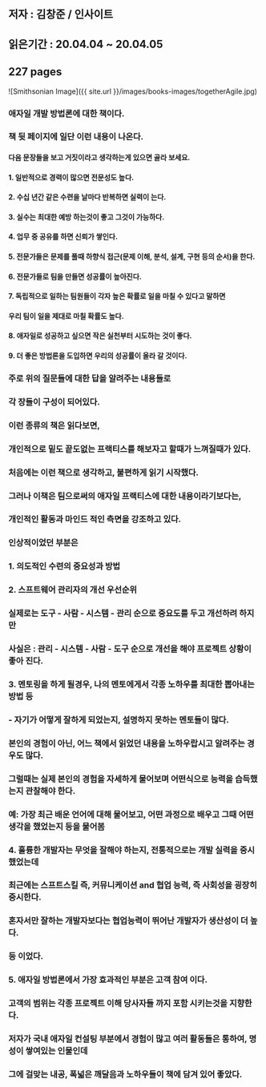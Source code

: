 ## 저자 : 김창준 / 인사이트

## 읽은기간 : 20.04.04 ~ 20.04.05

## 227 pages

![Smithsonian Image]({{ site.url }}/images/books-images/togetherAgile.jpg)

### 애자일 개발 방법론에 대한 책이다.

### 책 뒷 페이지에 일단 이런 내용이 나온다.

#### 다음 문장들을 보고 거짓이라고 생각하는게 있으면 골라 보세요.

#### 1. 일반적으로 경력이 많으면 전문성도 높다.

#### 2. 수십 년간 같은 수련을 날마다 반복하면 실력이 는다.

#### 3. 실수는 최대한 예방 하는것이 좋고 그것이 가능하다.

#### 4. 업무 중 공유를 하면 신뢰가 쌓인다.

#### 5. 전문가들은 문제를 풀때 하향식 접근(문제 이해, 분석, 설계, 구현 등의 순서)을 한다.

#### 6. 전문가들로 팀을 만들면 성공률이 높아진다.

#### 7. 독립적으로 일하는 팀원들이 각자 높은 확률로 일을 마칠 수 있다고 말하면

#### 우리 팀이 일을 제대로 마칠 확률도 높다.

#### 8. 애자일로 성공하고 싶으면 작은 실천부터 시도하는 것이 좋다.

#### 9. 더 좋은 방법론을 도입하면 우리의 성공률이 올라 갈 것이다.

### 주로 위의 질문들에 대한 답을 알려주는 내용들로

### 각 장들이 구성이 되어있다.

### 이런 종류의 책은 읽다보면,

### 개인적으로 밑도 끝도없는 프랙티스를 해보자고 할때가 느껴질때가 있다.

### 처음에는 이런 책으로 생각하고, 불편하게 읽기 시작했다.

### 그러나 이책은 팀으로써의 애자일 프랙티스에 대한 내용이라기보다는,

### 개인적인 활동과 마인드 적인 측면을 강조하고 있다.

### 인상적이었던 부분은

### 1. 의도적인 수련의 중요성과 방법

### 2. 스프트웨어 관리자의 개선 우선순위

### 실제로는 도구 - 사람 - 시스템 - 관리 순으로 중요도를 두고 개선하려 하지만

### 사실은 : 관리 - 시스템 - 사람 - 도구 순으로 개선을 해야 프로젝트 상황이 좋아 진다.

### 3. 멘토링을 하게 될경우, 나의 멘토에게서 각종 노하우를 최대한 뽑아내는 방법 등

###    - 자기가 어떻게 잘하게 되었는지, 설명하지 못하는 멘토들이 많다.

###      본인의 경험이 아닌, 어느 책에서 읽었던 내용을 노하우랍시고 알려주는 경우도 많다.

###     그럴때는 실제 본인의 경험을 자세하게 물어보며 어떤식으로 능력을 습득했는지 관찰해야 한다.

### 	 예: 가장 최근 배운 언어에 대해 물어보고, 어떤 과정으로 배우고 그때 어떤 생각을 했었는지 등을 물어봄

### 4. 훌륭한 개발자는 무엇을 잘해야 하는지, 전통적으로는 개발 실력을 중시했었는데

###    최근에는 스프트스킬 즉,  커뮤니케이션 and 협업 능력, 즉 사회성을 굉장히 중시한다.

###    혼자서만 잘하는 개발자보다는 협업능력이 뛰어난 개발자가 생산성이 더 높다.

### 등 이었다.

### 5. 애자일 방법론에서 가장 효과적인 부분은 고객 참여 이다.

### 고객의 범위는 각종 프로젝트 이해 당사자들 까지 포함 시키는것을 지향한다.


### 저자가 국내 애자일 컨설팅 부분에서 경험이 많고 여러 활동들은 통하여, 명성이 쌓여있는 인물인데

### 그에 걸맞는 내공, 폭넓은 깨달음과 노하우들이 책에 담겨 있어 좋았다.





